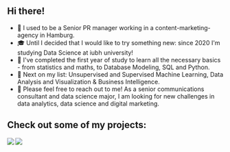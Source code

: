 ## Hi there!

- :briefcase: I used to be a Senior PR manager working in a content-marketing-agency in Hamburg. 
- :mortar_board: Until I decided that I would like to try something new: since 2020 I'm studying Data Science at iubh university! 
- :rocket: I've completed the first year of study to learn all the necessary basics - from statistics and maths, to Database Modeling, SQL and Python.
- :tada: Next on my list: Unsupervised and Supervised Machine Learning, Data Analysis and Visualization & Business Intelligence.  
- 💬 Please feel free to reach out to me! As a senior communications consultant and data science major, I am looking for new challenges in data analytics, data science and digital marketing.

## Check out some of my projects: 

<a href="https://github.com/kathrin-92/Analysing_Netflix_Data">
  <img align="left" src="https://github-readme-stats.vercel.app/api/pin/?username=kathrin-92&repo=Analysing_Netflix_Data" />
</a>

<a href="https://github.com/kathrin-92/OOFPP01_Project_Habit_Tracker">
  <img align="left" src="https://github-readme-stats.vercel.app/api/pin/?username=kathrin-92&repo=OOFPP01_Project_Habit_Tracker" />
</a>

